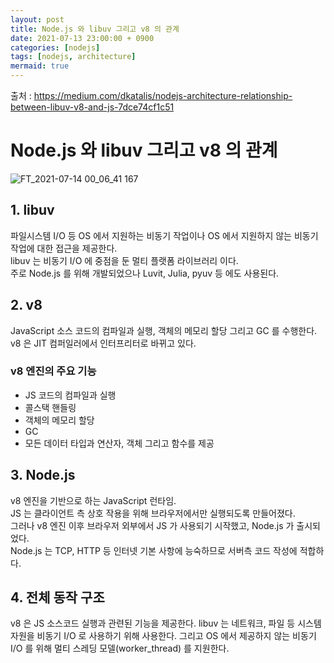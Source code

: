 ```yaml
---
layout: post
title: Node.js 와 libuv 그리고 v8 의 관계
date: 2021-07-13 23:00:00 + 0900
categories: [nodejs]
tags: [nodejs, architecture]
mermaid: true
---
```

출처 : https://medium.com/dkatalis/nodejs-architecture-relationship-between-libuv-v8-and-js-7dce74cf1c51

# Node.js 와 libuv 그리고 v8 의 관계
![FT_2021-07-14 00_06_41 167](https://user-images.githubusercontent.com/13375810/125476722-f8edc5a9-132a-408a-b578-01bb59236160.png)

## 1. libuv
파일시스템 I/O 등 OS 에서 지원하는 비동기 작업이나 OS 에서 지원하지 않는 비동기 작업에 대한 접근을 제공한다.   
libuv 는 비동기 I/O 에 중점을 둔 멀티 플랫폼 라이브러리 이다.   
주로 Node.js 를 위해 개발되었으나 Luvit, Julia, pyuv 등 에도 사용된다.

## 2. v8
JavaScript 소스 코드의 컴파일과 실행, 객체의 메모리 할당 그리고 GC 를 수행한다.   
v8 은 JIT 컴퍼일러에서 인터프리터로 바뀌고 있다.
### v8 엔진의 주요 기능
- JS 코드의 컴파일과 실행
- 콜스택 핸들링
- 객체의 메모리 할당
- GC
- 모든 데이터 타입과 연산자, 객체 그리고 함수를 제공

## 3. Node.js
v8 엔진을 기반으로 하는 JavaScript 런타임.   
JS 는 클라이언트 측 상호 작용을 위해 브라우저에서만 실행되도록 만들어졌다.   
그러나 v8 엔진 이후 브라우저 외부에서 JS 가 사용되기 시작했고, Node.js 가 출시되었다.   
Node.js 는 TCP, HTTP 등 인터넷 기본 사항에 능숙하므로 서버측 코드 작성에 적합하다.   

## 4. 전체 동작 구조
v8 은 JS 소스코드 실행과 관련된 기능을 제공한다. libuv 는 네트워크, 파일 등 시스템 자원을 비동기 I/O 로 사용하기 위해 사용한다. 그리고 OS 에서 제공하지 않는 비동기 I/O 를 위해 멀티 스레딩 모델(worker_thread) 를 지원한다.   
